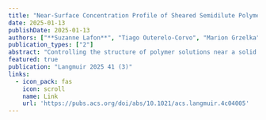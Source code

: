 ```yaml
---
title: "Near-Surface Concentration Profile of Sheared Semidilute Polymer Solutions"
date: 2025-01-13
publishDate: 2025-01-13
authors: ["**Suzanne Lafon**", "Tiago Outerelo-Corvo", "Marion Grzelka", "Arnaud Hélary", "Philipp Gutfreund", "Liliane Léger", "Alexis Chennvière", "Frédéric Restagno"]
publication_types: ["2"]
abstract: "Controlling the structure of polymer solutions near a solid surface is crucial for many industrial processes as it significantly impacts solution flow and influences slip at the interface. To date, only a few techniques have been developed to experimentally investigate this type of interface at the nanometric scale of solid/liquid interactions. In this study, we probe the interface between a smooth sapphire surface and a semidilute polystyrene solution, using neutron reflectivity. A special setup for flow measurements under shear has been designed and optimized. Our results show that, at rest, polymer chains are globally depleted from the solid surface. Contrary to common assumptions, some polystyrene chains do adsorb onto the wall. Under flow conditions, we experimentally demonstrate that the depletion layer remains stable, a finding that has been hypothesized but is only vaguely confirmed in the literature."
featured: true
publication: "Langmuir 2025 41 (3)"
links:
  - icon_pack: fas
    icon: scroll
    name: Link
    url: 'https://pubs.acs.org/doi/abs/10.1021/acs.langmuir.4c04005'
---
```



